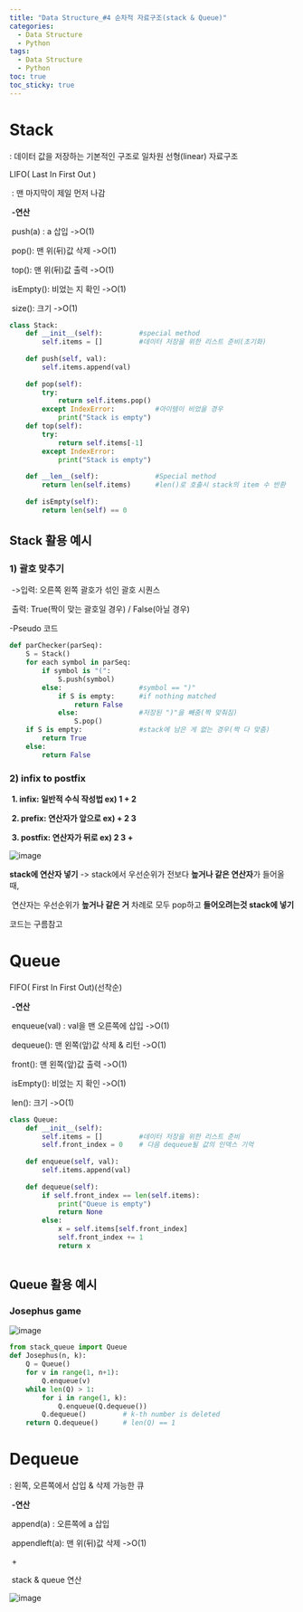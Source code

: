 ```yaml
---
title: "Data Structure_#4 순차적 자료구조(stack & Queue)"
categories:
  - Data Structure
  - Python
tags:
  - Data Structure
  - Python
toc: true  
toc_sticky: true 
---
```


# Stack

: 데이터 값을 저장하는 기본적인 구조로 일차원 선형(linear) 자료구조

LIFO( Last In First Out )

​		: 맨 마지막이 제일 먼저 나감

​																**-연산**

​														push(a) : a 삽입  				->O(1)

​														pop(): 맨 위(뒤)값 삭제		->O(1)

​														top(): 맨 위(뒤)값 출력		->O(1)

​														isEmpty(): 비었는 지 확인 	->O(1)

​														size(): 크기							->O(1)

```python
class Stack:
    def __init__(self):			#special method
        self.items = []			#데이터 저장을 위한 리스트 준비(초기화)
        
    def push(self, val):
        self.items.append(val)
        
    def pop(self):
        try:
            return self.items.pop()		
        except IndexError:			#아이템이 비었을 경우
            print("Stack is empty")
    def top(self):
        try:
            return self.items[-1]
        except IndexError:
            print("Stack is empty")
            
    def __len__(self):				#Special method
        return len(self.items)		#len()로 호출시 stack의 item 수 반환
    
    def isEmpty(self):
        return len(self) == 0
``` 

## Stack 활용 예시

### 1) 괄호 맞추기

​	->입력: 오른쪽 왼쪽 괄호가 섞인 괄호 시퀀스

​		출력: True(짝이 맞는 괄호일 경우) / False(아닐 경우)

-Pseudo 코드

```python
def parChecker(parSeq):
    S = Stack()
    for each symbol in parSeq:
        if symbol is "(":
            S.push(symbol)
        else:					#symbol == ")"
            if S is empty:		#if nothing matched
                return False
            else:				#저장된 ")"을 빼줌(짝 맞춰짐)
                S.pop()
    if S is empty:  			#stack에 남은 게 없는 경우(짝 다 맞춤)
        return True
    else:
        return False
```

### 2) infix to postfix

​	**1. infix: 일반적 수식 작성법  ex) 1 + 2**

​	**2. prefix: 연산자가 앞으로 ex) + 2 3**

​	**3. postfix: 연산자가 뒤로      ex) 2 3 +**

![image](https://user-images.githubusercontent.com/79195793/119526661-8baefd80-bdba-11eb-8f70-0cb17b446ea9.png)

**stack에 연산자 넣기** -> stack에서 우선순위가 전보다 **높거나 같은 연산자**가 들어올 때,

​									연산자는 우선순위가 **높거나 같은 거** 차례로 모두 pop하고 **들어오려는것 stack에 넣기**

코드는 구름참고



# Queue

FIFO( First In First Out)(선착순)

​																				**-연산**

​														enqueue(val) : val을 맨 오른쪽에 삽입  				->O(1)

​													dequeue(): 맨 왼쪽(앞)값 삭제 & 리턴		->O(1)

​														front(): 맨 왼쪽(앞)값 출력					->O(1)

​														isEmpty(): 비었는 지 확인 					->O(1)

​														len(): 크기												->O(1)



```python
class Queue:
	def __init__(self):
        self.items = []			#데이터 저장을 위한 리스트 준비
        self.front_index = 0	# 다음 dequeue될 값의 인덱스 기억
        
    def enqueue(self, val):
        self.items.append(val)
        
   	def dequeue(self):
        if self.front_index == len(self.items):
            print("Queue is empty")
            return None
        else:
            x = self.items[self.front_index]
            self.front_index += 1
            return x
        
```

## Queue 활용 예시

### Josephus game

![image](https://user-images.githubusercontent.com/79195793/119526758-a1242780-bdba-11eb-9731-5aa0da37435c.png)

```python
from stack_queue import Queue
def Josephus(n, k):
    Q = Queue()
    for v in range(1, n+1):
        Q.enqueue(v)
    while len(Q) > 1:
        for i in range(1, k):
            Q.enqueue(Q.dequeue())
        Q.dequeue()			# k-th number is deleted
    return Q.dequeue()		# len(Q) == 1
```

# Dequeue

: 왼쪽, 오른쪽에서 삽입 & 삭제 가능한 큐

​																**-연산**

​														append(a) : 오른쪽에 a  삽입  	

​													appendleft(a): 맨 위(뒤)값 삭제		->O(1)

​													 			+

​														stack & queue 연산

![image](https://user-images.githubusercontent.com/79195793/119526812-ad0fe980-bdba-11eb-8036-39714121d982.png)
